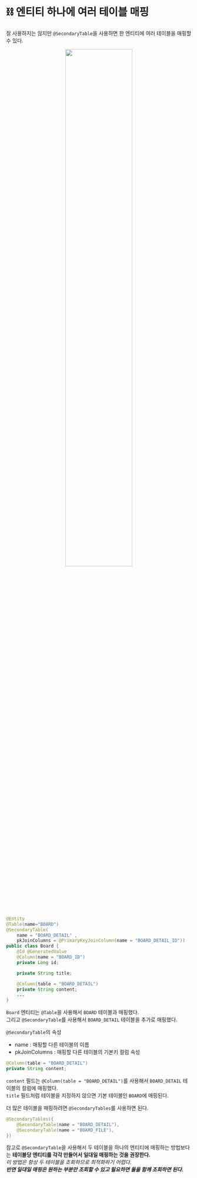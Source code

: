# ⛓ 엔티티 하나에 여러 테이블 매핑   
잘 사용하지는 않지만 `@SecondaryTable`을 사용하면 한 엔티티에 여러 테이블을 매핑할 수 있다.   

<p align="center"><img src="https://3553248446-files.gitbook.io/~/files/v0/b/gitbook-legacy-files/o/assets%2F-M5HOStxvx-Jr0fqZhyW%2F-M6xBNg_qefrpc7aASBC%2F-M6xQ0HSfcAf0rJRz79o%2F7-15.png?alt=media&token=3e373c3e-c619-4059-9930-9a1b1fda696f" width="60%"></p>   

```java
@Entity
@Table(name="BOARD")
@SecondaryTable(
    name = "BOARD_DETAIL" ,
    pkJoinColumns = @PrimaryKeyJoinColumn(name = "BOARD_DETAIL_ID"))
public class Board {
    @Id @GeneratedValue
    @Column(name = "BOARD_ID")
    private Long id;

    private String title;

    @Column(table = "BOARD_DETAIL")
    private String content;
    ...
}
```
`Board` 엔티티는 `@Table`을 사용해서 `BOARD` 테이블과 매핑했다.   
그리고 `@SecondaryTable`를 사용해서 `BOARD_DETAIL` 테이블을 추가로 매핑했다.   

`@SecondaryTable`의 속성   
- name : 매핑할 다른 테이블의 이름
- pkJoinColumns : 매핑할 다른 테이블의 기본키 컬럼 속성   

```java
@Column(table = "BOARD_DETAIL")
private String content;
```
`content` 필드는 `@Column(table = "BOARD_DETAIL")`를 사용해서 `BOARD_DETAIL` 테이블의 컬럼에 매핑했다.   
`title` 필드처럼 테이블을 지정하지 않으면 기본 테이블인 `BOARD`에 매핑된다.   

더 많은 테이블을 매핑하려면 `@SecondaryTables`를 사용하면 된다.   
```java
@SecondaryTables({
    @SecondaryTable(name = "BOARD_DETAIL"),
    @SecondaryTable(name = "BOARD_FILE"),
})
```
참고로 `@SecondaryTable`을 사용해서 두 테이블을 하나의 엔티티에 매핑하는 방법보다는 **테이블당 엔티티를 각각 만들어서 일대일 매핑하는 것을 권장한다.**   
*이 방법은 항상 두 테이블을 조회하므로 최적화하기 어렵다.*   
***반면 일대일 매핑은 원하는 부분만 조회할 수 있고 필요하면 둘을 함께 조회하면 된다.***